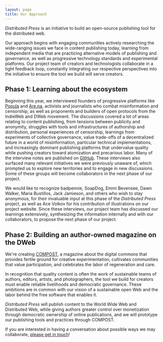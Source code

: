 ```yaml
---
layout: page
title: Our Approach
---
```


_Distributed Press_ is an initiative to build an open-source publishing tool for the distributed web.

Our approach begins with engaging communities actively researching the wide-ranging issues we face in content publishing today, learning from independent media that are practicing alternative models of publishing and governance, as well as progressive technology standards and experimental platforms.
Our project team of creators and technologists collaborate in a tight feedback loop, constantly integrating our respective perspectives into the initiative to ensure the tool we build will serve creators.

## Phase 1: Learning about the ecosystem

Beginning this year, we interviewed founders of progressive platforms like [Popula](https://popula.com) and [Are.na](http://are.na), activists and journalists who combat misinformation and censorship, as well as proponents and builders of open protocols from the IndieWeb and DWeb movement.
The discussions covered a lot of areas relating to content publishing, from tensions between publicity and anonymity, struggles with tools and infrastructures of authorship and distribution, personal experiences of censorship, learnings from experiments of collective governance, value trade-offs of a decentralized future in a world of misinformation, particular technical implementations, and increasingly dominant publishing platforms that undervalue quality while pushing creators toward atomization and precarious labor.
Many of the interview notes are published on [GitHub](https://github.com/hyphacoop/distributed.press/blob/master/interviews.md).
These interviews also surfaced many relevant initiatives we were previously unaware of, which prompted us to explore new territories and to engage in new discussions. Some of these groups will become collaborators in the next phase of our project.

We would like to recognize badpennie, SoapDog, Emmi Bevensee, Dawn Walker, Maria Bustillos, Jack Jamieson, and others who wish to stay anonymous, for their invaluable input at this phase of the _Distributed Press_ project, as well as Ace Volkov for his contribution of illustrations on our project website.
Since these interviews, our project team has discussed our learnings extensively, synthesizing the information internally and with our collaborators, to propose the next phase of our project.

## Phase 2: Building an author-owned magazine on the DWeb

We're creating [COMPOST](https://compost.digital), a magazine about the digital commons that provides fertile ground for creative experimentation, cultivates communities that value participation, and celebrates the labor of regeneration and care.

In recognition that quality content is often the work of sustainable teams of authors, editors, artists, and photographers, the tool we build for creators must enable reliable livelihoods and democratic governance.
These ambitions are in common with our vision of a sustainable open Web and the labor behind the free software that enables it.

_Distributed Press_ will publish content to the World Wide Web and Distributed Web, while giving authors greater control over monetization through democratic ownership of online publications, and we will prototype our publishing tools and practices through COMPOST.

If you are interested in having a conversation about possible ways we may collaborate, [please get in touch](mailto:hello@distributed.press)!
